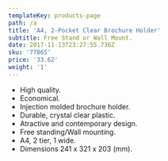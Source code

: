 ```yaml
---
templateKey: products-page
path: /a
title: 'A4, 2-Pocket Clear Brochure Holder'
subtitle: Free Stand or Wall Mount.
date: 2017-11-13T23:27:55.736Z
sku: '77865'
price: '33.62'
weight: '1'
---
```

* High quality.
* Economical.
* Injection molded brochure holder.
* Durable, crystal clear plastic.
* Atractive and contemporary design.
* Free standing/Wall mounting.
* A4, 2 tier, 1 wide.
* Dimensions 241 x 321 x 203 (mm).
